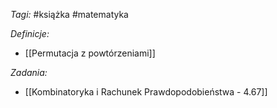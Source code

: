 _Tagi:_ #książka #matematyka 

_Definicje:_
- [[Permutacja z powtórzeniami]]

_Zadania:_ 
- [[Kombinatoryka i Rachunek Prawdopodobieństwa - 4.67]]